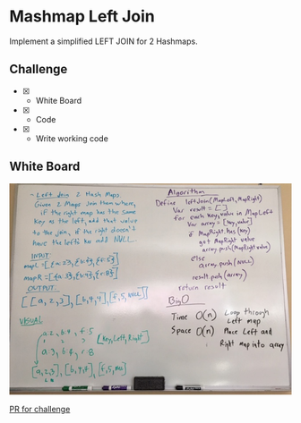 # Mashmap Left Join
<!-- Short summary or background information -->
Implement a simplified LEFT JOIN for 2 Hashmaps.

## Challenge
<!-- Description of the challenge -->

- [x] - White Board
- [x] - Code
- [x] - Write working code

## White Board
![White Board](./leftJoin.JPG)

[PR for challenge](https://github.com/astrokd/data-structures-and-algorithms/pull/54)
